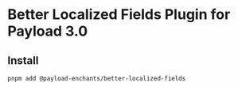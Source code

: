 # Better Localized Fields Plugin for Payload 3.0

## Install

`pnpm add @payload-enchants/better-localized-fields`
